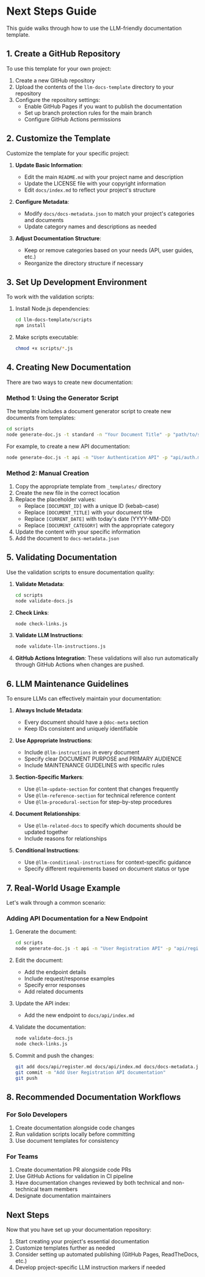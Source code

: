 # Next Steps Guide

This guide walks through how to use the LLM-friendly documentation template.

## 1. Create a GitHub Repository

To use this template for your own project:

1. Create a new GitHub repository
2. Upload the contents of the `llm-docs-template` directory to your repository
3. Configure the repository settings:
   - Enable GitHub Pages if you want to publish the documentation
   - Set up branch protection rules for the main branch
   - Configure GitHub Actions permissions

## 2. Customize the Template

Customize the template for your specific project:

1. **Update Basic Information**:
   - Edit the main `README.md` with your project name and description
   - Update the LICENSE file with your copyright information
   - Edit `docs/index.md` to reflect your project's structure

2. **Configure Metadata**:
   - Modify `docs/docs-metadata.json` to match your project's categories and documents
   - Update category names and descriptions as needed

3. **Adjust Documentation Structure**:
   - Keep or remove categories based on your needs (API, user guides, etc.)
   - Reorganize the directory structure if necessary

## 3. Set Up Development Environment

To work with the validation scripts:

1. Install Node.js dependencies:
   ```bash
   cd llm-docs-template/scripts
   npm install
   ```

2. Make scripts executable:
   ```bash
   chmod +x scripts/*.js
   ```

## 4. Creating New Documentation

There are two ways to create new documentation:

### Method 1: Using the Generator Script

The template includes a document generator script to create new documents from templates:

```bash
cd scripts
node generate-doc.js -t standard -n "Your Document Title" -p "path/to/save/document" -c "category"
```

For example, to create a new API documentation:

```bash
node generate-doc.js -t api -n "User Authentication API" -p "api/auth.md" -c "api"
```

### Method 2: Manual Creation

1. Copy the appropriate template from `_templates/` directory
2. Create the new file in the correct location
3. Replace the placeholder values:
   - Replace `[DOCUMENT_ID]` with a unique ID (kebab-case)
   - Replace `[DOCUMENT_TITLE]` with your document title
   - Replace `[CURRENT_DATE]` with today's date (YYYY-MM-DD)
   - Replace `[DOCUMENT_CATEGORY]` with the appropriate category
4. Update the content with your specific information
5. Add the document to `docs-metadata.json`

## 5. Validating Documentation

Use the validation scripts to ensure documentation quality:

1. **Validate Metadata**:
   ```bash
   cd scripts
   node validate-docs.js
   ```

2. **Check Links**:
   ```bash
   node check-links.js
   ```

3. **Validate LLM Instructions**:
   ```bash
   node validate-llm-instructions.js
   ```

4. **GitHub Actions Integration**:
   These validations will also run automatically through GitHub Actions when changes are pushed.

## 6. LLM Maintenance Guidelines

To ensure LLMs can effectively maintain your documentation:

1. **Always Include Metadata**:
   - Every document should have a `@doc-meta` section
   - Keep IDs consistent and uniquely identifiable

2. **Use Appropriate Instructions**:
   - Include `@llm-instructions` in every document
   - Specify clear DOCUMENT PURPOSE and PRIMARY AUDIENCE
   - Include MAINTENANCE GUIDELINES with specific rules

3. **Section-Specific Markers**:
   - Use `@llm-update-section` for content that changes frequently
   - Use `@llm-reference-section` for technical reference content
   - Use `@llm-procedural-section` for step-by-step procedures

4. **Document Relationships**:
   - Use `@llm-related-docs` to specify which documents should be updated together
   - Include reasons for relationships

5. **Conditional Instructions**:
   - Use `@llm-conditional-instructions` for context-specific guidance
   - Specify different requirements based on document status or type

## 7. Real-World Usage Example

Let's walk through a common scenario:

### Adding API Documentation for a New Endpoint

1. Generate the document:
   ```bash
   cd scripts
   node generate-doc.js -t api -n "User Registration API" -p "api/register.md" -c "api"
   ```

2. Edit the document:
   - Add the endpoint details
   - Include request/response examples
   - Specify error responses
   - Add related documents

3. Update the API index:
   - Add the new endpoint to `docs/api/index.md`

4. Validate the documentation:
   ```bash
   node validate-docs.js
   node check-links.js
   ```

5. Commit and push the changes:
   ```bash
   git add docs/api/register.md docs/api/index.md docs/docs-metadata.json
   git commit -m "Add User Registration API documentation"
   git push
   ```

## 8. Recommended Documentation Workflows

### For Solo Developers

1. Create documentation alongside code changes
2. Run validation scripts locally before committing
3. Use document templates for consistency

### For Teams

1. Create documentation PR alongside code PRs
2. Use GitHub Actions for validation in CI pipeline
3. Have documentation changes reviewed by both technical and non-technical team members
4. Designate documentation maintainers

## Next Steps

Now that you have set up your documentation repository:

1. Start creating your project's essential documentation
2. Customize templates further as needed
3. Consider setting up automated publishing (GitHub Pages, ReadTheDocs, etc.)
4. Develop project-specific LLM instruction markers if needed
